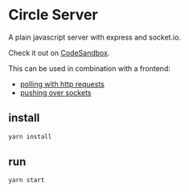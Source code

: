 # Circle Server

A plain javascript server with express and socket.io.

Check it out on [CodeSandbox](https://codesandbox.io/s/github/lebalz/circle-server).

This can be used in combination with a frontend:
- [polling with http requests](https://github.com/lebalz/circle-http-frontend)
- [pushing over sockets](https://github.com/lebalz/circle-socketio-frontend)

## install

```sh
yarn install
```

## run
```sh
yarn start
```